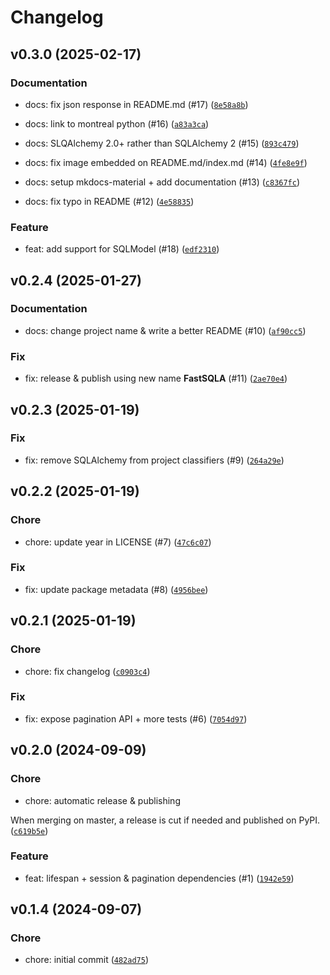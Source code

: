 # Changelog

## v0.3.0 (2025-02-17)

### Documentation

* docs: fix json response in README.md (#17) ([`8e58a8b`](https://github.com/hadrien/FastSQLA/commit/8e58a8b587831d9356a3270452bbae5258305848))

* docs: link to montreal python (#16) ([`a83a3ca`](https://github.com/hadrien/FastSQLA/commit/a83a3cac627515c4f85ef0339537603be6bcb4b2))

* docs: SLQAlchemy 2.0+ rather than SQLAlchemy 2 (#15) ([`893c479`](https://github.com/hadrien/FastSQLA/commit/893c479797562e3b43d2642921e89ae1299e963e))

* docs: fix image embedded on README.md/index.md (#14) ([`4fe8e9f`](https://github.com/hadrien/FastSQLA/commit/4fe8e9f2483d73c63ff7c7335d1f4e301b377512))

* docs: setup mkdocs-material + add documentation (#13) ([`c8367fc`](https://github.com/hadrien/FastSQLA/commit/c8367fc642a27f61ca7a065df3f04ba16506276a))

* docs: fix typo in README (#12) ([`4e58835`](https://github.com/hadrien/FastSQLA/commit/4e58835c22a613074ba24f5b9840f505a6c56497))

### Feature

* feat: add support for SQLModel (#18) ([`edf2310`](https://github.com/hadrien/FastSQLA/commit/edf23107a44908f782786658e5aa44874d64bb36))

## v0.2.4 (2025-01-27)

### Documentation

* docs: change project name &amp; write a better README (#10) ([`af90cc5`](https://github.com/hadrien/FastSQLA/commit/af90cc5d8451f7184e40c30e942ef5ae43cfc888))

### Fix

* fix: release &amp; publish using new name **FastSQLA** (#11) ([`2ae70e4`](https://github.com/hadrien/FastSQLA/commit/2ae70e42a993d3a351c78fb43fd213f27ea88750))

## v0.2.3 (2025-01-19)

### Fix

* fix: remove SQLAlchemy from project classifiers (#9) ([`264a29e`](https://github.com/hadrien/FastSQLA/commit/264a29e3843c2547716a3d670452bdf837911133))

## v0.2.2 (2025-01-19)

### Chore

* chore: update year in LICENSE (#7) ([`47c6c07`](https://github.com/hadrien/FastSQLA/commit/47c6c07d302f60fc568a11b3ff9897ee74975685))

### Fix

* fix: update package metadata (#8) ([`4956bee`](https://github.com/hadrien/FastSQLA/commit/4956bee5b0a002bf20229026b8cb3701768ae72c))

## v0.2.1 (2025-01-19)

### Chore

* chore: fix changelog ([`c0903c4`](https://github.com/hadrien/FastSQLA/commit/c0903c437a38db953dada3cf51ff8b7f6fe6c80c))

### Fix

* fix: expose pagination API + more tests (#6) ([`7054d97`](https://github.com/hadrien/FastSQLA/commit/7054d9732ad009e3e9cdae8e9eee3274cd476f4c))

## v0.2.0 (2024-09-09)

### Chore

* chore: automatic release &amp; publishing

When merging on master, a release is cut if needed and published on
PyPI. ([`c619b5e`](https://github.com/hadrien/FastSQLA/commit/c619b5e6fa612e72a8b446a266d693b7a02afb9a))

### Feature

* feat: lifespan + session &amp; pagination dependencies (#1) ([`1942e59`](https://github.com/hadrien/FastSQLA/commit/1942e59a13f6457c781ccca512c8d97e79603f7e))

## v0.1.4 (2024-09-07)

### Chore

* chore: initial commit ([`482ad75`](https://github.com/hadrien/FastSQLA/commit/482ad752ce04dd7b8d0acd37d5c1035bb82ee2eb))
